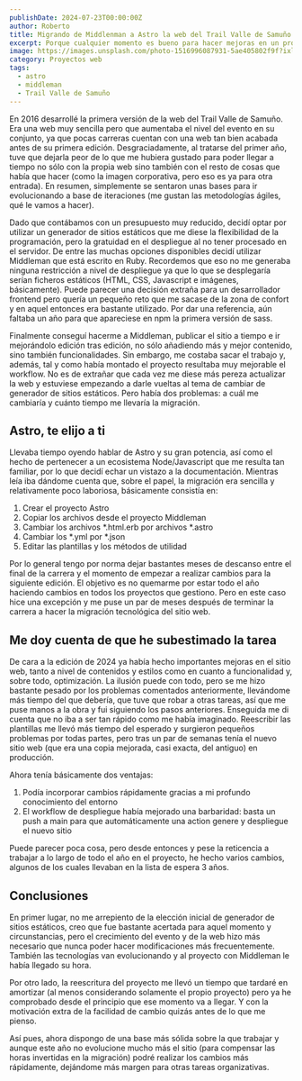 ```yaml
---
publishDate: 2024-07-23T00:00:00Z
author: Roberto
title: Migrando de Middlenman a Astro la web del Trail Valle de Samuño
excerpt: Porque cualquier momento es bueno para hacer mejoras en un proyecto
image: https://images.unsplash.com/photo-1516996087931-5ae405802f9f?ixlib=rb-4.0.3&ixid=M3wxMjA3fDB8MHxwaG90by1wYWdlfHx8fGVufDB8fHx8fA%3D%3D&auto=format&fit=crop&w=2070&q=80
category: Proyectos web
tags:
  - astro
  - middleman
  - Trail Valle de Samuño
---
```


En 2016 desarrollé la primera versión de la web del Trail Valle de Samuño. Era una web muy sencilla pero que aumentaba el nivel del evento en su conjunto, ya que pocas carreras cuentan con una web tan bien acabada antes de su primera edición. Desgraciadamente, al tratarse del primer año, tuve que dejarla peor de lo que me hubiera gustado para poder llegar a tiempo no sólo con la propia web sino también con el resto de cosas que había que hacer (como la imagen corporativa, pero eso es ya para otra entrada). En resumen, simplemente se sentaron unas bases para ir evolucionando a base de iteraciones (me gustan las metodologías ágiles, qué le vamos a hacer).

Dado que contábamos con un presupuesto muy reducido, decidí optar por utilizar un generador de sitios estáticos que me diese la flexibilidad de la programación, pero la gratuidad en el despliegue al no tener procesado en el servidor. De entre las muchas opciones disponibles decidí utilizar Middleman que está escrito en Ruby. Recordemos que eso no me generaba ninguna restricción a nivel de despliegue ya que lo que se desplegaría serían ficheros estáticos (HTML, CSS, Javascript e imágenes, básicamente). Puede parecer una decisión extraña para un desarrollador frontend pero quería un pequeño reto que me sacase de la zona de confort y en aquel entonces era bastante utilizado. Por dar una referencia, aún faltaba un año para que apareciese en npm la primera versión de sass.

Finalmente conseguí hacerme a Middleman, publicar el sitio a tiempo e ir mejorándolo edición tras edición, no sólo añadiendo más y mejor contenido, sino también funcionalidades. Sin embargo, me costaba sacar el trabajo y, además, tal y como había montado el proyecto resultaba muy mejorable el workflow. No es de extrañar que cada vez me diese más pereza actualizar la web y estuviese empezando a darle vueltas al tema de cambiar de generador de sitios estáticos. Pero había dos problemas: a cuál me cambiaría y cuánto tiempo me llevaría la migración.

## Astro, te elijo a ti

Llevaba tiempo oyendo hablar de Astro y su gran potencia, así como el hecho de pertenecer a un ecosistema Node/Javascript que me resulta tan familiar, por lo que decidí echar un vistazo a la documentación. Mientras leía iba dándome cuenta que, sobre el papel, la migración era sencilla y relativamente poco laboriosa, básicamente consistía en:

1. Crear el proyecto Astro
2. Copiar los archivos desde el proyecto Middleman
3. Cambiar los archivos *.html.erb por archivos *.astro
4. Cambiar los *.yml por *.json
5. Editar las plantillas y los métodos de utilidad 

Por lo general tengo por norma dejar bastantes meses de descanso entre el final de la carrera y el momento de empezar a realizar cambios para la siguiente edición. El objetivo es no quemarme por estar todo el año haciendo cambios en todos los proyectos que gestiono. Pero en este caso hice una excepción y me puse un par de meses después de terminar la carrera a hacer la migración tecnológica del sitio web.

## Me doy cuenta de que he subestimado la tarea

De cara a la edición de 2024 ya había hecho importantes mejoras en el sitio web, tanto a nivel de contenidos y estilos como en cuanto a funcionalidad y, sobre todo, optimización. La ilusión puede con todo, pero se me hizo bastante pesado por los problemas comentados anteriormente, llevándome más tiempo del que debería, que tuve que robar a otras tareas, así que me puse manos a la obra y fui siguiendo los pasos anteriores. Enseguida me di cuenta que no iba a ser tan rápido como me había imaginado. Reescribir las plantillas me llevó más tiempo del esperado y surgieron pequeños problemas por todas partes, pero tras un par de semanas tenía el nuevo sitio web (que era una copia mejorada, casi exacta, del antiguo) en producción.

Ahora tenía básicamente dos ventajas:

1. Podía incorporar cambios rápidamente gracias a mi profundo conocimiento del entorno
2. El workflow de despliegue había mejorado una barbaridad: basta un push a main para que automáticamente una action genere y despliegue el nuevo sitio

Puede parecer poca cosa, pero desde entonces y pese la reticencia a trabajar a lo largo de todo el año en el proyecto, he hecho varios cambios, algunos de los cuales llevaban en la lista de espera 3 años.

## Conclusiones

En primer lugar, no me arrepiento de la elección inicial de generador de sitios estáticos, creo que fue bastante acertada para aquel momento y circunstancias, pero el crecimiento del evento y de la web hizo más necesario que nunca poder hacer modificaciones más frecuentemente. También las tecnologías van evolucionando y al proyecto con Middleman le había llegado su hora. 

Por otro lado, la reescritura del proyecto me llevó un tiempo que tardaré en amortizar (al menos considerando solamente el propio proyecto) pero ya he comprobado desde el principio que ese momento va a llegar. Y con la motivación extra de la facilidad de cambio quizás antes de lo que me pienso.

Así pues, ahora dispongo de una base más sólida sobre la que trabajar y aunque este año no evolucione mucho más el sitio (para compensar las horas invertidas en la migración) podré realizar los cambios más rápidamente, dejándome más margen para otras tareas organizativas.
